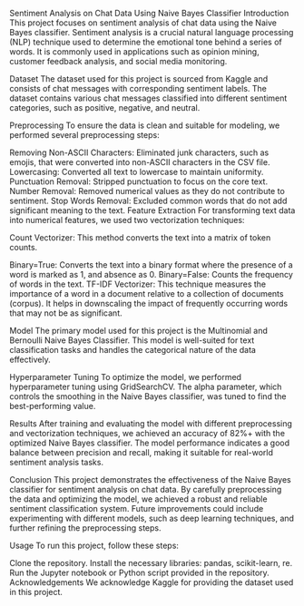 Sentiment Analysis on Chat Data Using Naive Bayes Classifier
Introduction
This project focuses on sentiment analysis of chat data using the Naive Bayes classifier. Sentiment analysis is a crucial natural language processing (NLP) technique used to determine the emotional tone behind a series of words. It is commonly used in applications such as opinion mining, customer feedback analysis, and social media monitoring.

Dataset
The dataset used for this project is sourced from Kaggle and consists of chat messages with corresponding sentiment labels. The dataset contains various chat messages classified into different sentiment categories, such as positive, negative, and neutral.

Preprocessing
To ensure the data is clean and suitable for modeling, we performed several preprocessing steps:

Removing Non-ASCII Characters: Eliminated junk characters, such as emojis, that were converted into non-ASCII characters in the CSV file.
Lowercasing: Converted all text to lowercase to maintain uniformity.
Punctuation Removal: Stripped punctuation to focus on the core text.
Number Removal: Removed numerical values as they do not contribute to sentiment.
Stop Words Removal: Excluded common words that do not add significant meaning to the text.
Feature Extraction
For transforming text data into numerical features, we used two vectorization techniques:

Count Vectorizer: This method converts the text into a matrix of token counts.

Binary=True: Converts the text into a binary format where the presence of a word is marked as 1, and absence as 0.
Binary=False: Counts the frequency of words in the text.
TF-IDF Vectorizer: This technique measures the importance of a word in a document relative to a collection of documents (corpus). It helps in downscaling the impact of frequently occurring words that may not be as significant.

Model
The primary model used for this project is the Multinomial and Bernoulli Naive Bayes Classifier. This model is well-suited for text classification tasks and handles the categorical nature of the data effectively.

Hyperparameter Tuning
To optimize the model, we performed hyperparameter tuning using GridSearchCV. The alpha parameter, which controls the smoothing in the Naive Bayes classifier, was tuned to find the best-performing value.

Results
After training and evaluating the model with different preprocessing and vectorization techniques, we achieved an accuracy of 82%+ with the optimized Naive Bayes classifier. The model performance indicates a good balance between precision and recall, making it suitable for real-world sentiment analysis tasks.

Conclusion
This project demonstrates the effectiveness of the Naive Bayes classifier for sentiment analysis on chat data. By carefully preprocessing the data and optimizing the model, we achieved a robust and reliable sentiment classification system. Future improvements could include experimenting with different models, such as deep learning techniques, and further refining the preprocessing steps.

Usage
To run this project, follow these steps:

Clone the repository.
Install the necessary libraries: pandas, scikit-learn, re.
Run the Jupyter notebook or Python script provided in the repository.
Acknowledgements
We acknowledge Kaggle for providing the dataset used in this project.

